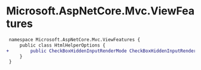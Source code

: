 # Microsoft.AspNetCore.Mvc.ViewFeatures

``` diff
 namespace Microsoft.AspNetCore.Mvc.ViewFeatures {
     public class HtmlHelperOptions {
+        public CheckBoxHiddenInputRenderMode CheckBoxHiddenInputRenderMode { get; set; }
     }
 }
```

